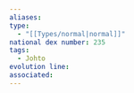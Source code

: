 ```yaml
---
aliases: 
type:
  - "[[Types/normal|normal]]"
national dex number: 235
tags:
  - Johto
evolution line: 
associated:
---
```


